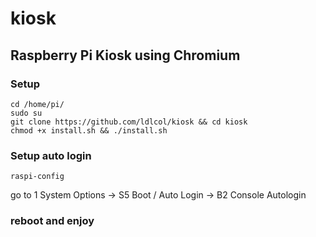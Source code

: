 # kiosk

## Raspberry Pi Kiosk using Chromium

### Setup

```
cd /home/pi/
sudo su
git clone https://github.com/ldlcol/kiosk && cd kiosk
chmod +x install.sh && ./install.sh
```

### Setup auto login 
```
raspi-config 
```
go to 1 System Options -> S5 Boot / Auto Login -> B2 Console Autologin

### reboot and enjoy
